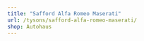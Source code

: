 ```yaml
---
title: "Safford Alfa Romeo Maserati"
url: /tysons/safford-alfa-romeo-maserati/
shop: Autohaus
---
```

